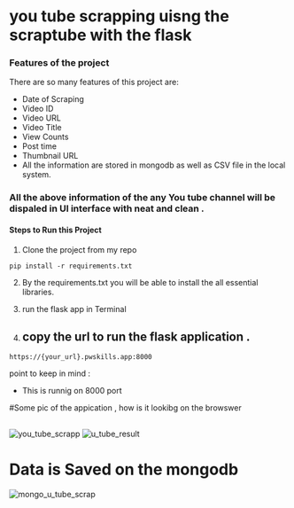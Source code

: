 # you tube scrapping uisng the scraptube with the flask 

### Features of the project 

There are so many features of this project are: 
- Date of Scraping
- Video ID
- Video URL
- Video Title
- View Counts
- Post time
- Thumbnail URL
- All the information are stored in mongodb as well as CSV file in the local system.


###  All the above information of the any You tube channel will be dispaled in UI interface with neat and clean .

#### Steps to Run this Project 
1. Clone the project from my repo
``` 
pip install -r requirements.txt
``` 
2. By the requirements.txt you will be able to install the all essential libraries.

3. run the flask app in Terminal 
4. ## copy the url  to run the flask application  .
 
```
https://{your_url}.pwskills.app:8000
```

point to keep in mind :
-  This is runnig on 8000 port 


#Some pic of the appication ,  how is it lookibg on the browswer

## 

![you_tube_scrapp](https://user-images.githubusercontent.com/85471127/224362303-9ba841e8-c4fd-436a-9549-c522321edee5.jpg)
![u_tube_result](https://user-images.githubusercontent.com/85471127/224362300-02659323-fd90-42ed-b15c-2e6371a991f1.jpg)

# Data is Saved on the mongodb

![mongo_u_tube_scrap](https://user-images.githubusercontent.com/85471127/224362287-fa66735d-4fb7-4562-a81c-f4fb503a0cdb.jpg)



